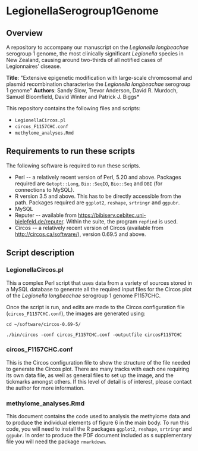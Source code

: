 # LegionellaSerogroup1Genome

## Overview

A repository to accompany our manuscript on the *Legionella longbeachae* serogroup 1 genome, the most clinically significant *Legionella* species in New Zealand, causing around two-thirds of all notified cases of Legionnaires’ disease.

**Title**: "Extensive epigenetic modification with large-scale chromosomal and plasmid recombination characterise the *Legionella longbeachae* serogroup 1 genome"
**Authors**: Sandy Slow, Trevor Anderson, David R. Murdoch, Samuel Bloomfield, David Winter and Patrick J. Biggs*

This repository contains the following files and scripts:
* `LegionellaCircos.pl`
* `circos_F1157CHC.conf`
* `methylome_analyses.Rmd`


## Requirements to run these scripts 

The following software is required to run these scripts.

* Perl -- a relatively recent version of Perl, 5.20 and above.  Packages required are `Getopt::Long`, `Bio::SeqIO`, `Bio::Seq` and `DBI` (for connections to MySQL).
* R version 3.5 and above.  This has to be directly accessible from the path. Packages required are `ggplot2`, `reshape`, `srtringr` and `ggpubr`. 
* MySQL
* Reputer -- available from https://bibiserv.cebitec.uni-bielefeld.de/reputer.  Within the suite, the program `repfind` is used.
* Circos -- a relatively recent version of Circos (available from http://circos.ca/software/), version 0.69.5 and above.


## Script description

### LegionellaCircos.pl

This a complex Perl script that uses data from a variety of sources stored in a MySQL database to generate all the required input files for the Circos plot of the *Legionella longbeachae* serogroup 1 genome F1157CHC.  

Once the script is run, and edits are made to the Circos configuration file (`circos_F1157CHC.conf`), the images are generated using:

`cd ~/software/circos-0.69-5/`

`./bin/circos -conf circos_F1157CHC.conf -outputfile circosF1157CHC`


### circos_F1157CHC.conf

This is the Circos configuration file to show the structure of the file needed to generate the Circos plot.  There are many tracks with each one requiring its own data file, as well as general files to set up the image, and the tickmarks amongst others.  If this level of detail is of interest, please contact the author for more information. 


### methylome_analyses.Rmd

This document contains the code used to analysis the methylome data and to produce the individual elements of figure 6 in the main body. To run this code, you will need to install the R packages `ggplot2`, `reshape`, `srtringr` and `ggpubr`.  In order to produce the PDF document included as s supplementary file you will need the package `rmarkdown`.
